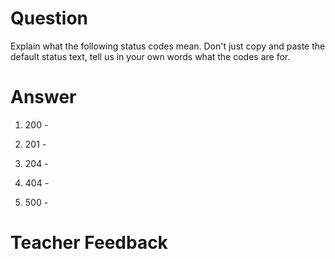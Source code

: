 # Question
Explain what the following status codes mean. Don't just copy and paste the default status text, tell us in your own words what the codes are for.

# Answer

1. 200 -

2. 201 -

3. 204 -

4. 404 -

5. 500 -

# Teacher Feedback